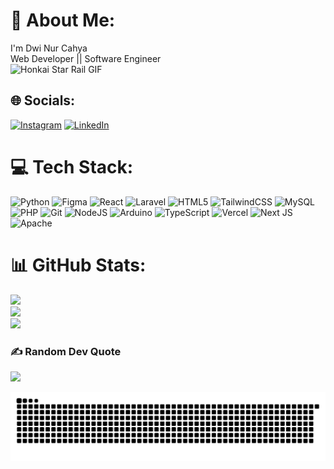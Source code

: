 # 💫 About Me:
I'm Dwi Nur Cahya<br>Web Developer || Software Engineer<br>
<img height="130" src="https://media.tenor.com/BHaRmO7b-bMAAAAj/hsr-honkai-star-rail.gif" alt="Honkai Star Rail GIF" />

## 🌐 Socials:
[![Instagram](https://img.shields.io/badge/Instagram-%23E4405F.svg?logo=Instagram&logoColor=white)](https://instagram.com/dwiccah) 
[![LinkedIn](https://img.shields.io/badge/LinkedIn-%230077B5.svg?logo=linkedin&logoColor=white)](https://linkedin.com/in/dwiccah) 

# 💻 Tech Stack:
![Python](https://img.shields.io/badge/python-%233367A0?style=for-the-badge&logo=python&logoColor=%23FFD54F) 
![Figma](https://img.shields.io/badge/figma-%23F24E1E?style=for-the-badge&logo=figma&logoColor=white) 
![React](https://img.shields.io/badge/react-%2320232a?style=for-the-badge&logo=react&logoColor=%2361DAFB) 
![Laravel](https://img.shields.io/badge/laravel-%23FF2D20?style=for-the-badge&logo=laravel&logoColor=white) 
![HTML5](https://img.shields.io/badge/html5-%23E34F26?style=for-the-badge&logo=html5&logoColor=white) 
![TailwindCSS](https://img.shields.io/badge/tailwindcss-%2338B2AC?style=for-the-badge&logo=tailwind-css&logoColor=white) 
![MySQL](https://img.shields.io/badge/mysql-%234479A1?style=for-the-badge&logo=mysql&logoColor=white) 
![PHP](https://img.shields.io/badge/php-%23777BB4?style=for-the-badge&logo=php&logoColor=white) 
![Git](https://img.shields.io/badge/git-%23F05033?style=for-the-badge&logo=git&logoColor=white) 
![NodeJS](https://img.shields.io/badge/node.js-%236DA55F?style=for-the-badge&logo=node.js&logoColor=white) 
![Arduino](https://img.shields.io/badge/arduino-%2300979D?style=for-the-badge&logo=Arduino&logoColor=white) 
![TypeScript](https://img.shields.io/badge/typescript-%23007ACC?style=for-the-badge&logo=typescript&logoColor=white) 
![Vercel](https://img.shields.io/badge/vercel-%23000000?style=for-the-badge&logo=vercel&logoColor=white) 
![Next JS](https://img.shields.io/badge/Next-%23000000?style=for-the-badge&logo=next.js&logoColor=white) 
![Apache](https://img.shields.io/badge/apache-%23D42029?style=for-the-badge&logo=apache&logoColor=white) 

# 📊 GitHub Stats:
![](https://github-readme-stats.vercel.app/api?username=dwincahya&theme=transparent&hide_border=false&include_all_commits=false&count_private=false)<br/>
![](https://github-readme-streak-stats.herokuapp.com/?user=dwincahya&theme=transparent&hide_border=false)<br/>
![](https://github-readme-stats.vercel.app/api/top-langs/?username=dwincahya&theme=transparent&hide_border=false&include_all_commits=false&count_private=false&layout=compact)

### ✍️ Random Dev Quote
![](https://quotes-github-readme.vercel.app/api?type=horizontal&theme=transparent)

<img src="https://raw.githubusercontent.com/dwincahya/dwincahya/output/snake.svg" alt="Snake animation" />

